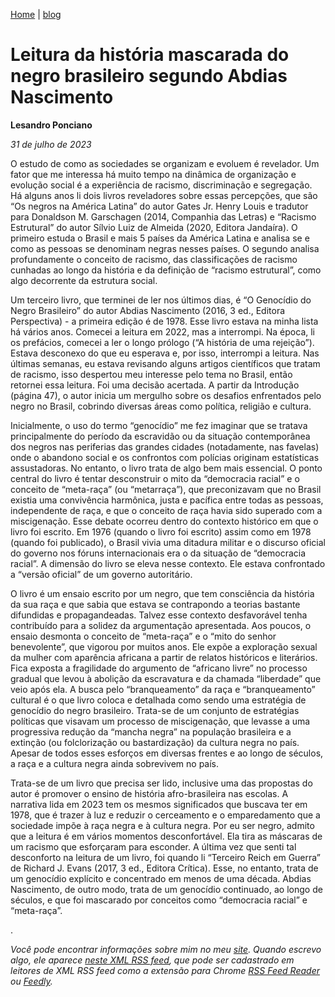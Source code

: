[Home](https://lesandrop.github.io) | [blog](https://lesandrop.github.io/site/opinion/index.html)


# Leitura da história mascarada do negro brasileiro segundo Abdias Nascimento

**Lesandro Ponciano**

_31 de julho de 2023_

O estudo de como as sociedades se organizam e evoluem é revelador. Um fator que me interessa há muito tempo na dinâmica de organização e evolução social é a experiência de racismo, discriminação e segregação. Há alguns anos li dois livros reveladores sobre essas percepções, que são “Os negros na América Latina” do autor Gates Jr. Henry Louis e tradutor para Donaldson M. Garschagen (2014, Companhia das Letras) e “Racismo Estrutural” do autor Sílvio Luiz de Almeida (2020, Editora Jandaíra). O primeiro estuda o Brasil e mais 5 países da América Latina e analisa se e como as pessoas se denominam negras nesses países. O segundo analisa profundamente o conceito de racismo, das classificações de racismo cunhadas ao longo da história e da definição de “racismo estrutural”, como algo decorrente da estrutura social.

Um terceiro livro, que terminei de ler nos últimos dias, é “O Genocídio do Negro Brasileiro” do autor Abdias Nascimento (2016, 3 ed., Editora Perspectiva) - a primeira edição é de 1978. Esse livro estava na minha lista há vários anos. Comecei a leitura em 2022, mas a interrompi. Na época, li os prefácios, comecei a ler o longo prólogo (“A história de uma rejeição”). Estava desconexo do que eu esperava e, por isso, interrompi a leitura. Nas últimas semanas, eu estava revisando alguns artigos científicos que tratam de racismo, isso despertou meu interesse pelo tema no Brasil, então retornei essa leitura. Foi uma decisão acertada. A partir da Introdução (página 47), o autor inicia um mergulho sobre os desafios enfrentados pelo negro no Brasil, cobrindo diversas áreas como política, religião e cultura.

Inicialmente, o uso do termo “genocídio” me fez imaginar que se tratava principalmente do período da escravidão ou da situação contemporânea dos negros nas periferias das grandes cidades (notadamente, nas favelas) onde o abandono social e os confrontos com polícias originam estatísticas assustadoras. No entanto, o livro trata de algo bem mais essencial. O ponto central do livro é tentar desconstruir o mito da “democracia racial” e o conceito de “meta-raça” (ou “metarraça”), que preconizavam que no Brasil existia uma convivência harmônica, justa e pacífica entre todas as pessoas, independente de raça, e que o conceito de raça havia sido superado com a miscigenação. Esse debate ocorreu dentro do contexto histórico em que o livro foi escrito. Em 1976 (quando o livro foi escrito) assim como em 1978 (quando foi publicado), o Brasil vivia uma ditadura militar e o discurso oficial do governo nos fóruns internacionais era o da situação de “democracia racial”. A dimensão do livro se eleva nesse contexto. Ele estava confrontado a “versão oficial” de um governo autoritário.

O livro é um ensaio escrito por um negro, que tem consciência da história da sua raça e que sabia que estava se contrapondo a teorias bastante difundidas e propagandeadas. Talvez esse contexto desfavorável tenha contribuído para a solidez da argumentação apresentada. Aos poucos, o ensaio desmonta o conceito de “meta-raça” e o “mito do senhor benevolente”, que vigorou por muitos anos. Ele expõe a exploração sexual da mulher com aparência africana a partir de relatos históricos e literários. Fica exposta a fragilidade do argumento de “africano livre” no processo gradual que levou à abolição da escravatura e da chamada “liberdade” que veio após ela. A busca pelo “branqueamento” da raça e “branqueamento” cultural é o que livro coloca e detalhada como sendo uma estratégia de genocídio do negro brasileiro. Trata-se de um conjunto de estratégias políticas que visavam um processo de miscigenação, que levasse a uma progressiva redução da “mancha negra” na população brasileira e a extinção (ou folclorização ou bastardização) da cultura negra no país. Apesar de todos esses esforços em diversas frentes e ao longo de séculos, a raça e a cultura negra ainda sobrevivem no país.

Trata-se de um livro que precisa ser lido, inclusive uma das propostas do autor é promover o ensino de história afro-brasileira nas escolas. A narrativa lida em 2023 tem os mesmos significados que buscava ter em 1978, que é trazer à luz e reduzir o cerceamento e o emparedamento que a sociedade impõe à raça negra e à cultura negra. Por eu ser negro, admito que a leitura é em vários momentos desconfortável. Ela tira as máscaras de um racismo que esforçaram para esconder. A última vez que senti tal desconforto na leitura de um livro, foi quando li “Terceiro Reich em Guerra” de Richard J. Evans (2017, 3 ed., Editora Crítica). Esse, no entanto, trata de um genocídio explícito e concentrado em menos de uma década. Abdias Nascimento, de outro modo, trata de um genocídio continuado, ao longo de séculos, e que foi mascarado por conceitos como “democracia racial” e “meta-raça”.

.

_Você pode encontrar informações sobre mim no meu [site](https://lesandrop.github.io/). Quando escrevo algo, ele aparece [neste XML RSS feed](https://lesandrop.github.io/site/feed.xml), que pode ser cadastrado em leitores de XML RSS feed como a extensão para Chrome [RSS Feed Reader](https://chrome.google.com/webstore/detail/rss-feed-reader/pnjaodmkngahhkoihejjehlcdlnohgmp) ou [Feedly](https://feedly.com)._

